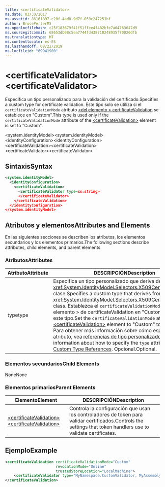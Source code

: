 ```yaml
---
title: <certificateValidator>
ms.date: 03/30/2017
ms.assetid: 86161897-c20f-4ad8-9d7f-050c247251bf
author: BrucePerlerMS
ms.openlocfilehash: c25f183679f41f51ffee4f482bfe7a64763647d9
ms.sourcegitcommit: 68653db98c5ea7744fd438710248935f70020dfb
ms.translationtype: MT
ms.contentlocale: es-ES
ms.lasthandoff: 08/22/2019
ms.locfileid: "69941900"
---
```

# <a name="certificatevalidator"></a><span data-ttu-id="401f8-101">\<certificateValidator></span><span class="sxs-lookup"><span data-stu-id="401f8-101">\<certificateValidator></span></span>
<span data-ttu-id="401f8-102">Especifica un tipo personalizado para la validación del certificado.</span><span class="sxs-lookup"><span data-stu-id="401f8-102">Specifies a custom type for certificate validation.</span></span> <span data-ttu-id="401f8-103">Este tipo solo se utiliza si el `certificateValidationMode` atributo [ \<del elemento > certificateValidation](certificatevalidation.md) se establece en "Custom".</span><span class="sxs-lookup"><span data-stu-id="401f8-103">This type is used only if the `certificateValidationMode` attribute of the [\<certificateValidation>](certificatevalidation.md) element is set to "Custom".</span></span>  
  
 <span data-ttu-id="401f8-104">\<system.identityModel></span><span class="sxs-lookup"><span data-stu-id="401f8-104">\<system.identityModel></span></span>  
<span data-ttu-id="401f8-105">\<identityConfiguration></span><span class="sxs-lookup"><span data-stu-id="401f8-105">\<identityConfiguration></span></span>  
<span data-ttu-id="401f8-106">\<certificateValidation></span><span class="sxs-lookup"><span data-stu-id="401f8-106">\<certificateValidation></span></span>  
<span data-ttu-id="401f8-107">\<certificateValidator></span><span class="sxs-lookup"><span data-stu-id="401f8-107">\<certificateValidator></span></span>  
  
## <a name="syntax"></a><span data-ttu-id="401f8-108">Sintaxis</span><span class="sxs-lookup"><span data-stu-id="401f8-108">Syntax</span></span>  
  
```xml  
<system.identityModel>  
  <identityConfiguration>  
    <certificateValidation>  
      <certificateValidator type=xs:string>  
      </certificateValidator>  
    </certificateValidation>  
  </identityConfiguration>  
</system.identityModel>  
```  
  
## <a name="attributes-and-elements"></a><span data-ttu-id="401f8-109">Atributos y elementos</span><span class="sxs-lookup"><span data-stu-id="401f8-109">Attributes and Elements</span></span>  
 <span data-ttu-id="401f8-110">En las siguientes secciones se describen los atributos, los elementos secundarios y los elementos primarios.</span><span class="sxs-lookup"><span data-stu-id="401f8-110">The following sections describe attributes, child elements, and parent elements.</span></span>  
  
### <a name="attributes"></a><span data-ttu-id="401f8-111">Atributos</span><span class="sxs-lookup"><span data-stu-id="401f8-111">Attributes</span></span>  
  
|<span data-ttu-id="401f8-112">Atributo</span><span class="sxs-lookup"><span data-stu-id="401f8-112">Attribute</span></span>|<span data-ttu-id="401f8-113">DESCRIPCIÓN</span><span class="sxs-lookup"><span data-stu-id="401f8-113">Description</span></span>|  
|---------------|-----------------|  
|<span data-ttu-id="401f8-114">type</span><span class="sxs-lookup"><span data-stu-id="401f8-114">type</span></span>|<span data-ttu-id="401f8-115">Especifica un tipo personalizado que deriva de la <xref:System.IdentityModel.Selectors.X509CertificateValidator> clase.</span><span class="sxs-lookup"><span data-stu-id="401f8-115">Specifies a custom type that derives from the <xref:System.IdentityModel.Selectors.X509CertificateValidator> class.</span></span> <span data-ttu-id="401f8-116">Establezca el `certificateValidationMode` atributo [ \<](certificatevalidation.md) del elemento > de certificateValidation en "Custom" para usar este tipo.</span><span class="sxs-lookup"><span data-stu-id="401f8-116">Set the `certificateValidationMode` attribute of the [\<certificateValidation>](certificatevalidation.md) element to "Custom" to use this type.</span></span> <span data-ttu-id="401f8-117">Para obtener más información sobre cómo especificar el `type` atributo, vea [referencias de tipo personalizado](../windows-workflow-foundation/index.md).</span><span class="sxs-lookup"><span data-stu-id="401f8-117">For more information about how to specify the `type` attribute, see [Custom Type References](../windows-workflow-foundation/index.md).</span></span> <span data-ttu-id="401f8-118">Opcional.</span><span class="sxs-lookup"><span data-stu-id="401f8-118">Optional.</span></span>|  
  
### <a name="child-elements"></a><span data-ttu-id="401f8-119">Elementos secundarios</span><span class="sxs-lookup"><span data-stu-id="401f8-119">Child Elements</span></span>  
 <span data-ttu-id="401f8-120">None</span><span class="sxs-lookup"><span data-stu-id="401f8-120">None</span></span>  
  
### <a name="parent-elements"></a><span data-ttu-id="401f8-121">Elementos primarios</span><span class="sxs-lookup"><span data-stu-id="401f8-121">Parent Elements</span></span>  
  
|<span data-ttu-id="401f8-122">Elemento</span><span class="sxs-lookup"><span data-stu-id="401f8-122">Element</span></span>|<span data-ttu-id="401f8-123">DESCRIPCIÓN</span><span class="sxs-lookup"><span data-stu-id="401f8-123">Description</span></span>|  
|-------------|-----------------|  
|[<span data-ttu-id="401f8-124">\<certificateValidation></span><span class="sxs-lookup"><span data-stu-id="401f8-124">\<certificateValidation></span></span>](certificatevalidation.md)|<span data-ttu-id="401f8-125">Controla la configuración que usan los controladores de token para validar certificados.</span><span class="sxs-lookup"><span data-stu-id="401f8-125">Controls the settings that token handlers use to validate certificates.</span></span>|  
  
## <a name="example"></a><span data-ttu-id="401f8-126">Ejemplo</span><span class="sxs-lookup"><span data-stu-id="401f8-126">Example</span></span>  
  
```xml  
<certificateValidation certificateValidationMode="Custom"  
                       revocationMode="Online"  
                       trustedStoreLocation="LocalMachine">  
    <certificateValidator type="MyNamespace.CustomValidator, MyAssembly" />    
</certificateValidation>        
```
